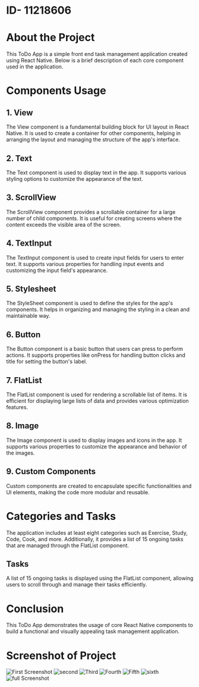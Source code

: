 # ID- 11218606

# About the Project
This ToDo App is a simple front end task management application created using React Native. Below is a brief description of each core component used in the application.

# Components Usage
## 1. View
The View component is a fundamental building block for UI layout in React Native. It is used to create a container for other components, helping in arranging the layout and managing the structure of the app's interface.

## 2. Text
The Text component is used to display text in the app. It supports various styling options to customize the appearance of the text.

## 3. ScrollView
The ScrollView component provides a scrollable container for a large number of child components. It is useful for creating screens where the content exceeds the visible area of the screen.

## 4. TextInput
The TextInput component is used to create input fields for users to enter text. It supports various properties for handling input events and customizing the input field's appearance.

## 5. Stylesheet
The StyleSheet component is used to define the styles for the app's components. It helps in organizing and managing the styling in a clean and maintainable way.

## 6. Button
The Button component is a basic button that users can press to perform actions. It supports properties like onPress for handling button clicks and title for setting the button's label.

## 7. FlatList
The FlatList component is used for rendering a scrollable list of items. It is efficient for displaying large lists of data and provides various optimization features.

## 8. Image
The Image component is used to display images and icons in the app. It supports various properties to customize the appearance and behavior of the images.

## 9. Custom Components
Custom components are created to encapsulate specific functionalities and UI elements, making the code more modular and reusable.

# Categories and Tasks
The application includes at least eight categories such as Exercise, Study, Code, Cook, and more. Additionally, it provides a list of 15 ongoing tasks that are managed through the FlatList component.

## Tasks
A list of 15 ongoing tasks is displayed using the FlatList component, allowing users to scroll through and manage their tasks efficiently.

# Conclusion
This ToDo App demonstrates the usage of core React Native components to build a functional and visually appealing task management application.


# Screenshot of Project
![First Screenshot](<assets/Screenshots/Screenshot 2.png>)
![second](<assets/Screenshots/Screenshot 2.png>)
![Third](<assets/Screenshots/Screenshot 4.png>)
![Fourth](<assets/Screenshots/Screenshot 5.png>)
![Fifth](<assets/Screenshots/Screenshot of Project.png>)
![sixth](<assets/Screenshots/Screenshot without frame.png>)
![full Screenshot](<assets/Screenshots/full Screenshot.png>)
